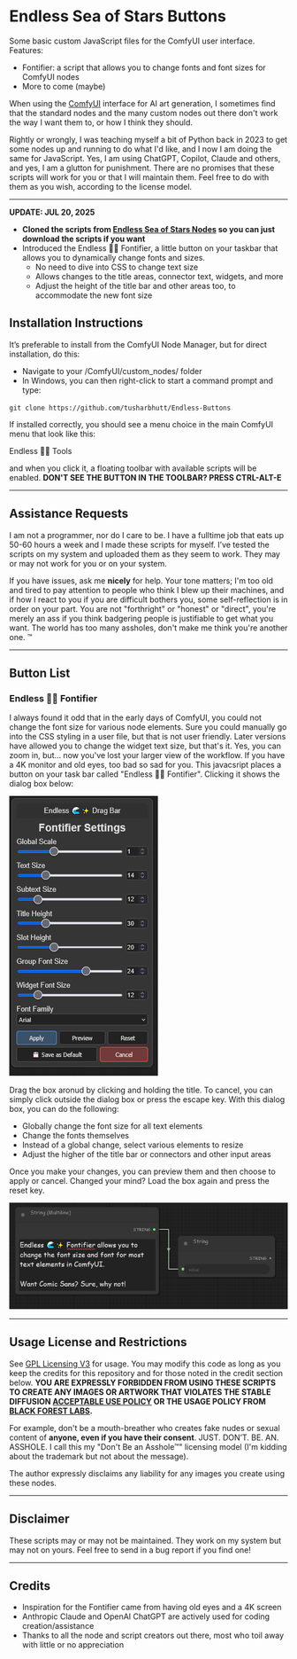 # Endless Sea of Stars Buttons

Some basic custom JavaScript files for the ComfyUI user interface. Features:

+ Fontifier: a script that allows you to change fonts and font sizes for ComfyUI nodes
+ More to come (maybe)

When using the [ComfyUI](https://github.com/comfyanonymous/ComfyUI) interface for AI art generation, I sometimes find that the standard nodes and the many custom nodes out there don't work the way I want them to, or how I think they should.

Rightly or wrongly, I was teaching myself a bit of Python back in 2023 to get some nodes up and running to do what I'd like, and I now I am doing the same for JavaScript. Yes, I am using ChatGPT, Copilot, Claude and others, and yes, I am a glutton for punishment. There are no promises that these scripts will work for you or that I will maintain them. Feel free to do with them as you wish, according to the license model.

***
**UPDATE: JUL 20, 2025**

+ **Cloned the scripts from [Endless Sea of Stars Nodes](https://github.com/tusharbhutt/Endless-Nodes) so you can just download the scripts if you want**
+ Introduced the Endless 🌊✨ Fontifier, a little button on your taskbar that allows you to dynamically change fonts and sizes.
  + No need to dive into CSS to change text size
  + Allows changes to the title areas, connector text, widgets, and more
  + Adjust the height of the title bar and other areas too, to accommodate the new font size

## Installation Instructions

It’s preferable to install from the ComfyUI Node Manager, but for direct installation, do this:

+ Navigate to your /ComfyUI/custom_nodes/ folder 
+ In Windows, you can then right-click to start a command prompt and type:

`git clone https://github.com/tusharbhutt/Endless-Buttons`

If installed correctly, you should see a menu choice in the main ComfyUI menu that look like this: 

Endless 🌊✨ Tools

and when you click it, a floating toolbar with available scripts will be enabled.  **DON'T SEE THE BUTTON IN THE TOOLBAR? PRESS CTRL-ALT-E**

***
## Assistance Requests

I am not a programmer, nor do I care to be.  I have a fulltime job that eats up 50-60 hours a week and I made these scripts for myself.   I’ve tested the scripts on my system and uploaded them as they seem to work. They may or may not work for you or on your system.  

If you have issues, ask me **nicely** for help. Your tone matters; I'm too old and tired to pay attention to people who think I blew up their machines, and if how I react to you if you are difficult bothers you, some self-reflection is in order on your part.  You are not "forthright" or "honest" or "direct", you're merely an ass if you think badgering people is justifiable to get what you want.  The world has too many assholes, don't make me think you're another one. ™
***

## Button List

### Endless 🌊✨ Fontifier

I always found it odd that in the early days of ComfyUI, you could not change the font size for various node elements.  Sure you could manually go into the CSS styling in a user file, but that is not user friendly.  Later versions have allowed you to change the widget text size, but that's it. Yes,  you can zoom in, but... now you've lost your larger view of the workflow. If you have a 4K monitor and old eyes, too bad so sad for you.  This javacsript places a button on your task bar called "Endless 🌊✨ Fontifier".  Clicking it shows the dialog box below:


![fontifierbox](./img/fontifierbox.png)


Drag the box aronud by clicking and holding the title.  To cancel, you can simply click outside the dialog box or press the escape key.  With this dialog box, you can do the following:

+ Globally change the font size for all text elements
+ Change the fonts themselves
+ Instead of a global change, select various elements to resize
+ Adjust the higher of the title bar or connectors and other input areas


Once you make your changes, you can preview them and then choose to apply or cancel.  Changed your mind?  Load the box again and press the reset key.

![fontifiernode](./img/fontifiernode.png)


***
## Usage License and Restrictions

See [GPL Licensing V3](https://www.gnu.org/licenses/gpl-3.0.en.html#license-text) for usage. You may modify this code as long as you keep the credits for this repository and for those noted in the credit section below. **YOU ARE EXPRESSLY FORBIDDEN FROM USING THESE SCRIPTS TO CREATE ANY IMAGES OR ARTWORK THAT VIOLATES THE STABLE DIFFUSION [ACCEPTABLE USE POLICY](https://stability.ai/use-policy) OR THE USAGE POLICY FROM [BLACK FOREST LABS](https://bfl.ai/legal/usage-policy).**

For example, don't be a mouth-breather who creates fake nudes or sexual content of **anyone, even if you have their consent**. JUST. DON’T. BE. AN. ASSHOLE.  I call this my "Don't Be an Asshole™" licensing model  (I'm kidding about the trademark but not about the message).

The author expressly disclaims any liability for any images you create using these nodes.
***
## Disclaimer

These scripts may or may not be maintained. They work on my system but may not on yours. Feel free to send in a bug report if you find one! 
***
## Credits

+ Inspiration for the Fontifier came from having old eyes and a 4K screen
+ Anthropic Claude and OpenAI ChatGPT are actively used for coding creation/assistance
+ Thanks to all the node and script creators out there, most who toil away with little or no appreciation

#